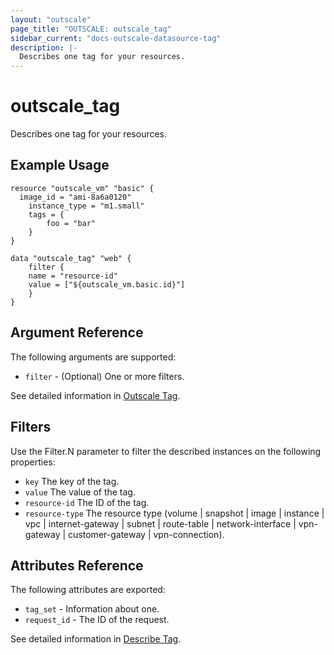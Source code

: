 ```yaml
---
layout: "outscale"
page_title: "OUTSCALE: outscale_tag"
sidebar_current: "docs-outscale-datasource-tag"
description: |-
  Describes one tag for your resources.
---
```


# outscale_tag

Describes one tag for your resources.

## Example Usage

```hcl
resource "outscale_vm" "basic" {
  image_id = "ami-8a6a0120"
	instance_type = "m1.small"
	tags = {
		foo = "bar"
	}
}

data "outscale_tag" "web" {
	filter {
    name = "resource-id"
    value = ["${outscale_vm.basic.id}"]
	}
}
```

## Argument Reference

The following arguments are supported:

* `filter` - (Optional) One or more filters.

See detailed information in [Outscale Tag](http://docs.outscale.com/api_fcu/operations/Action_DescribeTags_get.html#_api_fcu-action_describetags_get).

## Filters

Use the Filter.N parameter to filter the described instances on the following properties:

* `key` The key of the tag.
* `value` The value of the tag.
* `resource-id` The ID of the tag.
* `resource-type` The resource type (volume | snapshot | image | instance | vpc | internet-gateway | subnet | route-table | network-interface | vpn-gateway | customer-gateway | vpn-connection).

## Attributes Reference

The following attributes are exported:

* `tag_set` - Information about one.
* `request_id` - The ID of the request.

See detailed information in [Describe Tag](http://docs.outscale.com/api_fcu/operations/Action_DescribeTags_get.html#_body_parameter).
